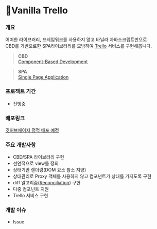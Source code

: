 # 🍌Vanilla Trello

### 개요

어떠한 라이브러리, 프레임워크를 사용하지 않고 바닐라 자바스크립트만으로  
CBD를 기반으로한 SPA라이브러리를 모방하여 [Trello](https://trello.com/) 서비스를 구현해봅니다.

> **CBD**  
> [Component-Based Development](https://ko.wikipedia.org/wiki/%EC%BB%B4%ED%8F%AC%EB%84%8C%ED%8A%B8_%EA%B8%B0%EB%B0%98_%EC%86%8C%ED%94%84%ED%8A%B8%EC%9B%A8%EC%96%B4_%EA%B3%B5%ED%95%99)

> **SPA**  
> [Single Page Application](https://ko.wikipedia.org/wiki/%EC%8B%B1%EA%B8%80_%ED%8E%98%EC%9D%B4%EC%A7%80_%EC%95%A0%ED%94%8C%EB%A6%AC%EC%BC%80%EC%9D%B4%EC%85%98)

### 프로젝트 기간

- 진행중

### 배포링크

[깃허브페이지 정적 배포 예정]()

### 주요 개발사항

- CBD/SPA 라이브러리 구현
- 선언적으로 view를 정의
- 상태기반 렌더링(DOM 요소 참소 지양)
- 상태관리로 Proxy 객체를 사용하지 않고 컴포넌트가 상태를 가지도록 구현
- diff 알고리즘([Reconciliation](https://ko.legacy.reactjs.org/docs/reconciliation.html)) 구현
- 다중 컴포넌트 지원
- Trello 서비스 구현

### 개발 이슈

- Issue
